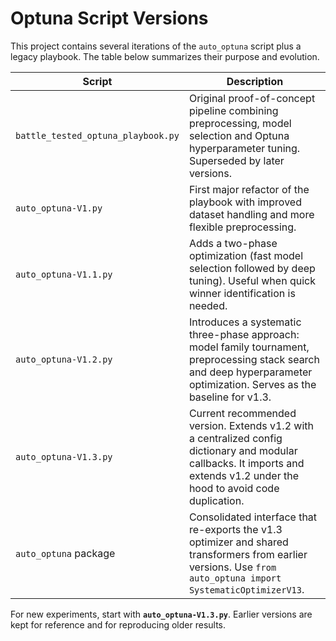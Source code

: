 # Optuna Script Versions

This project contains several iterations of the `auto_optuna` script plus a legacy playbook. The table below summarizes their purpose and evolution.

| Script | Description |
| ------ | ----------- |
| `battle_tested_optuna_playbook.py` | Original proof-of-concept pipeline combining preprocessing, model selection and Optuna hyperparameter tuning. Superseded by later versions. |
| `auto_optuna-V1.py` | First major refactor of the playbook with improved dataset handling and more flexible preprocessing. |
| `auto_optuna-V1.1.py` | Adds a two-phase optimization (fast model selection followed by deep tuning). Useful when quick winner identification is needed. |
| `auto_optuna-V1.2.py` | Introduces a systematic three-phase approach: model family tournament, preprocessing stack search and deep hyperparameter optimization. Serves as the baseline for v1.3. |
| `auto_optuna-V1.3.py` | Current recommended version. Extends v1.2 with a centralized config dictionary and modular callbacks. It imports and extends v1.2 under the hood to avoid code duplication. |
| `auto_optuna` package | Consolidated interface that re-exports the v1.3 optimizer and shared transformers from earlier versions. Use `from auto_optuna import SystematicOptimizerV13`. |

For new experiments, start with **`auto_optuna-V1.3.py`**. Earlier versions are kept for reference and for reproducing older results.
